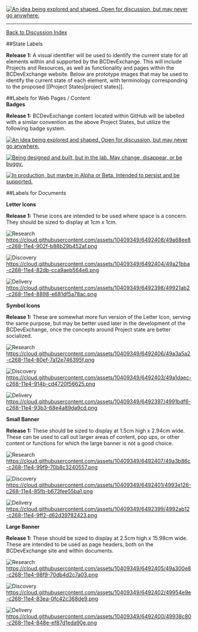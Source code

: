 <a rel="research" href="https://github.com/BCDevExchange/docs/wiki/Project-States"><img alt="An idea being explored and shaped. Open for discussion, but may never go anywhere." style="border-width:0" src="https://img.shields.io/badge/BCDevExchange-Research-red.svg" title="An idea being explored and shaped. Open for discussion, but may never go anywhere." /></a>

---
[Back to Discussion Index](../discussion_index.md)


##State Labels

**Release 1:** A visual identifier will be used to identify the current state for all elements within and supported by the BCDevExchange. This will include Projects and Resources, as well as functionality and pages within the BCDevExchange website. Below are prototype images that may be used to identify the current state of each element, with terminology corresponding to the proposed [[Project States|project states]]. 

##Labels for Web Pages / Content  
__Badges__

**Release 1:** BCDevExchange content located within GitHub will be labelled with a similar convention as the above Project States, but utilize the following badge system.

<a rel="research" href="https://github.com/BCDevExchange/docs/wiki/Project-States"><img alt="An idea being explored and shaped. Open for discussion, but may never go anywhere." style="border-width:0" src="https://img.shields.io/badge/BCDevExchange-Research-red.svg" title="An idea being explored and shaped. Open for discussion, but may never go anywhere." /></a>

<a rel="discovery" href="https://github.com/BCDevExchange/docs/wiki/Project-States"><img alt="Being designed and built, but in the lab. May change, disappear, or be buggy." style="border-width:0" src="https://img.shields.io/badge/BCDevExchange-Discovery-yellow.svg" title="Being designed and built, but in the lab. May change, disappear, or be buggy." /></a>

<a rel="delivery" href="https://github.com/BCDevExchange/docs/wiki/Project-States"><img alt="In production, but maybe in Alpha or Beta. Intended to persist and be supported." style="border-width:0" src="https://img.shields.io/badge/BCDevExchange-Delivery-brightgreen.svg" title="In production, but maybe in Alpha or Beta. Intended to persist and be supported." /></a>

##Labels for Documents

__Letter Icons__

**Release 1:** These icons are intended to be used where space is a concern. They should be sized to display at 1cm x 1cm. 
     
![Research](https://cloud.githubusercontent.com/assets/10409349/6492408/49a68ee8-c268-11e4-902f-b88b29b452af.png) https://cloud.githubusercontent.com/assets/10409349/6492408/49a68ee8-c268-11e4-902f-b88b29b452af.png

![Discovery](https://cloud.githubusercontent.com/assets/10409349/6492404/49a21bba-c268-11e4-82db-cca9aeb564e6.png) https://cloud.githubusercontent.com/assets/10409349/6492404/49a21bba-c268-11e4-82db-cca9aeb564e6.png

![Delivery](https://cloud.githubusercontent.com/assets/10409349/6492398/49921ab2-c268-11e4-8898-e681df5a78ac.png) https://cloud.githubusercontent.com/assets/10409349/6492398/49921ab2-c268-11e4-8898-e681df5a78ac.png

__Symbol Icons__

**Release 1:** 
These are somewhat more fun version of the Letter Icon, serving the same purpose, but may be better used later in the development of the BCDevExchange, once the concepts around Project state are better socialized. 
     
![Research](https://cloud.githubusercontent.com/assets/10409349/6492406/49a3a5a2-c268-11e4-80ef-7a12e746395f.png) https://cloud.githubusercontent.com/assets/10409349/6492406/49a3a5a2-c268-11e4-80ef-7a12e746395f.png

![Discovery](https://cloud.githubusercontent.com/assets/10409349/6492403/49a1daec-c268-11e4-914b-cd4720f56625.png) https://cloud.githubusercontent.com/assets/10409349/6492403/49a1daec-c268-11e4-914b-cd4720f56625.png

![Delivery](https://cloud.githubusercontent.com/assets/10409349/6492397/4991bdf6-c268-11e4-93b3-68e4a89da9cd.png) https://cloud.githubusercontent.com/assets/10409349/6492397/4991bdf6-c268-11e4-93b3-68e4a89da9cd.png

__Small Banner__

**Release 1:** These should be sized to display at 1.5cm high x 2.94cm wide. These can be used to call out larger areas of content, pop ups, or other content or functions for which the large banner is not a good choice. 
     
![Research](https://cloud.githubusercontent.com/assets/10409349/6492407/49a3b86c-c268-11e4-99f9-70b8c3240557.png) https://cloud.githubusercontent.com/assets/10409349/6492407/49a3b86c-c268-11e4-99f9-70b8c3240557.png

![Discovery](https://cloud.githubusercontent.com/assets/10409349/6492401/4993e126-c268-11e4-85fb-b673fee55ba1.png) https://cloud.githubusercontent.com/assets/10409349/6492401/4993e126-c268-11e4-85fb-b673fee55ba1.png

![Delivery](https://cloud.githubusercontent.com/assets/10409349/6492399/4992ab12-c268-11e4-9ff2-d62d39782423.png) https://cloud.githubusercontent.com/assets/10409349/6492399/4992ab12-c268-11e4-9ff2-d62d39782423.png

__Large Banner__ 

**Release 1:** These should be sized to display at 2.5cm high x 15.98cm wide. These are intended to be used as page headers, both on the BCDevExchange site and within documents.

![Research](https://cloud.githubusercontent.com/assets/10409349/6492405/49a300e8-c268-11e4-98f9-70db4d2c7a03.png) 
https://cloud.githubusercontent.com/assets/10409349/6492405/49a300e8-c268-11e4-98f9-70db4d2c7a03.png

![Discovery](https://cloud.githubusercontent.com/assets/10409349/6492402/49954e9e-c268-11e4-83ea-0fc42c368de9.png) https://cloud.githubusercontent.com/assets/10409349/6492402/49954e9e-c268-11e4-83ea-0fc42c368de9.png

![Delivery](https://cloud.githubusercontent.com/assets/10409349/6492400/49938c80-c268-11e4-848e-ef87d1eda90e.png) https://cloud.githubusercontent.com/assets/10409349/6492400/49938c80-c268-11e4-848e-ef87d1eda90e.png
